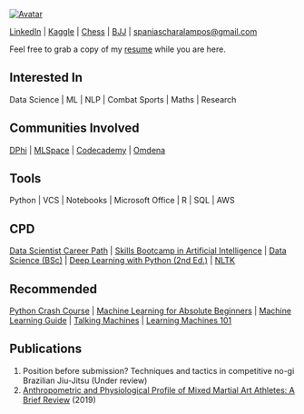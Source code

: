 <a href="https://ibb.co/RPHxprT"><img src="https://i.ibb.co/RPHxprT/molly.jpg" border="0" alt="Avatar"></a>

[LinkedIn](https://www.linkedin.com/in/charalamposspanias/) | [Kaggle](https://www.kaggle.com/cspanias) | [Chess](https://www.chess.com/member/spaniasch) | [BJJ](https://smoothcomp.com/en/profile/101916) | spaniascharalampos@gmail.com  

Feel free to grab a copy of my [resume](https://drive.google.com/file/d/10_o6X0mdp6ivJW7FZl-7LnuP01U0OtPI/view?usp=sharing) while you are here.

## __Interested In__ 
Data Science \| ML \| NLP \| Combat Sports \| Maths \| Research

## __Communities Involved__ 
[DPhi](https://dphi.tech/community/) \| [MLSpace](https://discord.com/invite/4RMwz64gdH) \| [Codecademy](https://www.codecademy.com/) \| [Omdena](https://omdena.com/)

## __Tools__ 
Python | VCS | Notebooks | Microsoft Office | R | SQL | AWS

## __CPD__ 
[Data Scientist Career Path](https://www.codecademy.com/learn/paths/data-science) \| [Skills Bootcamp in Artificial Intelligence](https://instituteofcoding.org/skillsbootcamps/course/skills-bootcamp-in-artificial-intelligence/) \| [Data Science (BSc)](https://www.open.ac.uk/courses/statistics/degrees/bsc-data-science-r38) \| [Deep Learning with Python (2nd Ed.)](https://www.manning.com/books/deep-learning-with-python) \| [NLTK](https://www.nltk.org/book/)  

## __Recommended__ 
[Python Crash Course](https://nostarch.com/pythoncrashcourse2e) \| [Machine Learning for Absolute Beginners](https://www.amazon.co.uk/Machine-Learning-Absolute-Beginners-Introduction/dp/B08RR7GC3C/ref=pd_lpo_1?pd_rd_i=B08RR7GC3C&psc=1) \| [Machine Learning Guide](https://ocdevel.com/mlg) \| [Talking Machines](http://www.thetalkingmachines.com/) \| [Learning Machines 101](https://www.learningmachines101.com/)  

## __Publications__
1. Position before submission? Techniques and tactics in competitive no-gi Brazilian Jiu-Jitsu (Under review)
2. [Anthropometric and Physiological Profile of Mixed Martial Art Athletes: A Brief Review](https://www.mdpi.com/2075-4663/7/6/146) (2019)  


